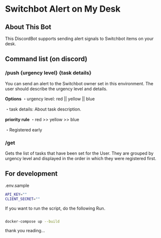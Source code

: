 # Switchbot Alert on My Desk

## About This Bot

This DiscordBot supports sending alert signals to Switchbot items on your desk.

## Command list (on discord)

### **/push {urgency level} {task details}**

You can send an alert to the Switchbot owner set in this environment.
The user should describe the urgency level and details.

**Options**
・urgency level: red || yellow || blue

・task details: About task description.

**priority rule**
・red >> yellow >> blue

・Registered early

### **/get**

Gets the list of tasks that have been set for the User.
They are grouped by urgency level and displayed in the order in which they were registered first.

## For development

.env.sample

```bash
API_KEY=""
CLIENT_SECRET=""
```

If you want to run the script, do the following Run.

```bash

docker-compose up --build
```

thank you reading…
